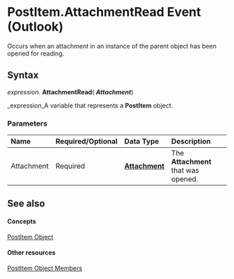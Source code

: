 
# PostItem.AttachmentRead Event (Outlook)

Occurs when an attachment in an instance of the parent object has been opened for reading.


## Syntax

 _expression_. **AttachmentRead**( **_Attachment_**)

 _expression_A variable that represents a  **PostItem** object.


### Parameters



|**Name**|**Required/Optional**|**Data Type**|**Description**|
|:-----|:-----|:-----|:-----|
|Attachment|Required| **[Attachment](3e11582b-ac90-0948-bc37-506570bb287b.md)**|The  **Attachment** that was opened.|

## See also


#### Concepts


 [PostItem Object](de44065d-4e93-315a-279f-7b92f09c0465.md)
#### Other resources


 [PostItem Object Members](5b150db1-c96d-0721-ec36-d5b5ebc20fd8.md)
